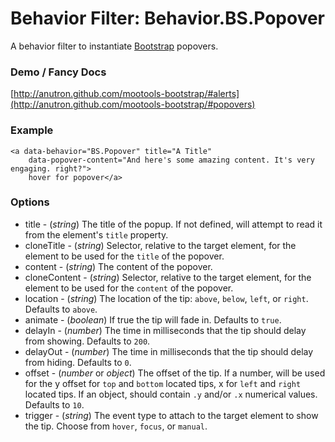 Behavior Filter: Behavior.BS.Popover
===================================

A behavior filter to instantiate [Bootstrap](http://twitter.github.com/bootstrap/#popovers) popovers.

### Demo / Fancy Docs

[http://anutron.github.com/mootools-bootstrap/#alerts](http://anutron.github.com/mootools-bootstrap/#popovers)

### Example

	<a data-behavior="BS.Popover" title="A Title"
		data-popover-content="And here's some amazing content. It's very engaging. right?">
		hover for popover</a>

### Options

* title - (*string*) The title of the popup. If not defined, will attempt to read it from the element's `title` property.
* cloneTitle - (*string*) Selector, relative to the target element, for the element to be used for the `title` of the popover.
* content - (*string*) The content of the popover.
* cloneContent - (*string*) Selector, relative to the target element, for the element to be used for the `content` of the popover.
* location - (*string*) The location of the tip: `above`, `below`, `left`, or `right`. Defaults to `above`.
* animate - (*boolean*) If true the tip will fade in. Defaults to `true`.
* delayIn - (*number*) The time in milliseconds that the tip should delay from showing. Defaults to `200`.
* delayOut - (*number*) The time in milliseconds that the tip should delay from hiding. Defaults to `0`.
* offset - (*number* or *object*) The offset of the tip. If a number, will be used for the y offset for `top` and `bottom` located tips, x for `left` and `right` located tips. If an object, should contain `.y` and/or `.x` numerical values. Defaults to `10`.
* trigger - (*string*) The event type to attach to the target element to show the tip. Choose from `hover`, `focus`, or `manual`.
